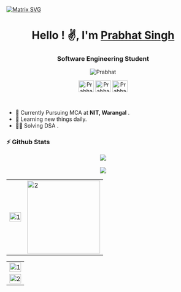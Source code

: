 [![Matrix SVG](https://raw.githubusercontent.com/rodrigograca31/rodrigograca31/master/matrix.svg)](https://www.youtube.com/channel/UCcSu42m7xhCumIKkKupnpRA)
<h1 align="center">Hello ! ✌️, I'm <a href="https://www.linkedin.com/in/prabhat-singh-rajput-683a55200/">Prabhat Singh</a></h1>
<h3 align="center">Software Engineering Student</h3>
<p align="center"> <img src="https://komarev.com/ghpvc/?username=JerryD24&label=Profile%20views&color=0e75b6&style=flat" alt="Prabhat" /> </p>

<p align="center">
<a href="https://www.hackerrank.com/JerryDevilson" target="blank"><img align="center" src="https://raw.githubusercontent.com/rahuldkjain/github-profile-readme-generator/master/src/images/icons/Social/hackerrank.svg" alt="Prabhat" height="30" width="40" /></a>
<a href="https://leetcode.com/jerry_24/" target="blank"><img align="center" src="https://raw.githubusercontent.com/rahuldkjain/github-profile-readme-generator/master/src/images/icons/Social/leet-code.svg" alt="Prabhat" height="30" width="40" /></a>
<a href="https://auth.geeksforgeeks.org/user/prabhatc7879" target="blank"><img align="center" src="https://raw.githubusercontent.com/rahuldkjain/github-profile-readme-generator/master/src/images/icons/Social/geeks-for-geeks.svg" alt="Prabhat" height="30" width="40" /></a>
</p>
<br/>

- 🌱 Currently Pursuing MCA at <b>NIT, Warangal</b> .<br>
- 📖 Learning new things daily.<br>
- 👨‍💻 Solving DSA .<br>
                                                                                        
                                                                                                                                                                                                                                                                                                                                                          
### ⚡ Github Stats
 <p align="center">
<img src="https://github-profile-trophy.vercel.app/?username=JerryD24&theme=darkhub">
<br><br>
<img src="https://github-readme-streak-stats.herokuapp.com/?user=JerryD24&theme=merko">
</p>
<table>
  <tr>
    <td><img src="https://github-readme-stats.vercel.app/api?username=JerryD24&theme=radical&show_icons=true&include_all_commits=true&count_private=true"  display=block width=100% height=auto alt="1"></td>
    <td><img src="https://github-readme-stats.vercel.app/api/top-langs/?username=JerryD24&theme=radical&layout=compact&hide=Jupyter%20Notebook&langs_count=8"  display=block height=190 align="center" alt="2"></td>
   </tr>
</table>

<table>
  <tr>
    <td><img src="https://github-profile-summary-cards.vercel.app/api/cards/profile-details?username=JerryD24&theme=solarized_dark"  display=block width=100% height=auto alt="1"></td>
   </tr>
   <tr>
      <td><img src="https://activity-graph.herokuapp.com/graph?username=JerryD24&bg_color=073642&color=859900&line=006400&point=35aea1&area=true" display=block width=100% height=auto alt="2"></td>
  </td>
  </tr>
</table>
